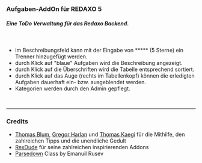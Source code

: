 ### Aufgaben-AddOn für REDAXO 5 ###

##### Eine ToDo Verwaltung für das Redaxo Backend. #####

<br/>

* im Beschreibungsfeld kann mit der Eingabe von ***** (5 Sterne) ein Trenner hinzugefügt werden.</li>
* durch Klick auf "blaue" Aufgaben wird die Beschreibung angezeigt.</li>
* durch Klick auf die Überschriften wird die Tabelle entsprechend sortiert.</li>
* durch Klick auf das Auge (rechts im Tabellenkopf) können die erledigten Aufgaben dauerhaft ein- bzw. ausgeblendet werden.</li>
* Kategorien werden durch den Admin gepflegt.

<br/>

---

### Credits ###

* [Thomas Blum](https://github.com/tbaddade), [Gregor Harlan](https://github.com/gharlan) und [Thomas Kaegi](https://github.com/phoebusryan) für die Mithilfe, den zahlreichen Tipps und die unendliche Gedult
* [RexDude](https://github.com/RexDude) für seine zahlreichen inspirierenden Addons
* [Parsedown](http://parsedown.org/) Class by Emanuil Rusev

